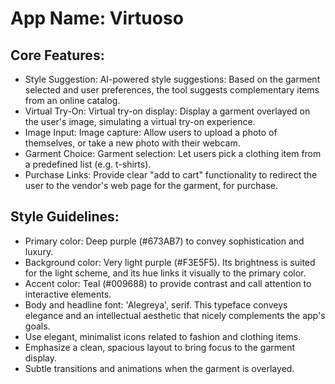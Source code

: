 # **App Name**: Virtuoso

## Core Features:

- Style Suggestion: AI-powered style suggestions: Based on the garment selected and user preferences, the tool suggests complementary items from an online catalog.
- Virtual Try-On: Virtual try-on display: Display a garment overlayed on the user's image, simulating a virtual try-on experience.
- Image Input: Image capture: Allow users to upload a photo of themselves, or take a new photo with their webcam.
- Garment Choice: Garment selection:  Let users pick a clothing item from a predefined list (e.g. t-shirts).
- Purchase Links: Provide clear "add to cart" functionality to redirect the user to the vendor's web page for the garment, for purchase.

## Style Guidelines:

- Primary color: Deep purple (#673AB7) to convey sophistication and luxury.
- Background color: Very light purple (#F3E5F5). Its brightness is suited for the light scheme, and its hue links it visually to the primary color.
- Accent color: Teal (#009688) to provide contrast and call attention to interactive elements.
- Body and headline font: 'Alegreya', serif. This typeface conveys elegance and an intellectual aesthetic that nicely complements the app's goals.
- Use elegant, minimalist icons related to fashion and clothing items.
- Emphasize a clean, spacious layout to bring focus to the garment display.
- Subtle transitions and animations when the garment is overlayed.